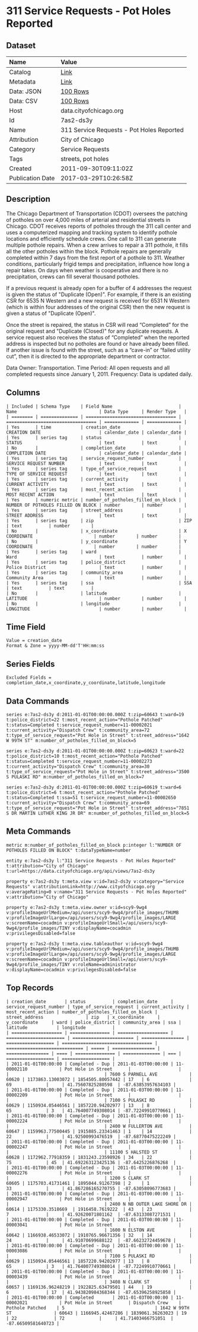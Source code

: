 # 311 Service Requests - Pot Holes Reported

## Dataset

| Name | Value |
| :--- | :---- |
| Catalog | [Link](https://catalog.data.gov/dataset/311-service-requests-pot-holes-reported-c4116) |
| Metadata | [Link](https://data.cityofchicago.org/api/views/7as2-ds3y) |
| Data: JSON | [100 Rows](https://data.cityofchicago.org/api/views/7as2-ds3y/rows.json?max_rows=100) |
| Data: CSV | [100 Rows](https://data.cityofchicago.org/api/views/7as2-ds3y/rows.csv?max_rows=100) |
| Host | data.cityofchicago.org |
| Id | 7as2-ds3y |
| Name | 311 Service Requests - Pot Holes Reported |
| Attribution | City of Chicago |
| Category | Service Requests |
| Tags | streets, pot holes |
| Created | 2011-09-30T09:11:02Z |
| Publication Date | 2017-03-29T10:26:58Z |

## Description

The Chicago Department of Transportation (CDOT) oversees the patching of potholes on over 4,000 miles of arterial and residential streets in Chicago. CDOT receives reports of potholes through the 311 call center and uses a computerized mapping and tracking system to identify pothole locations and efficiently schedule crews.  One call to 311 can generate multiple pothole repairs. When a crew arrives to repair a 311 pothole, it fills all the other potholes within the block.  Pothole repairs are generally completed within 7 days from the first report of a pothole to 311. Weather conditions, particularly frigid temps and precipitation, influence how long a repair takes.  On days when weather is cooperative and there is no precipitation, crews can fill several thousand potholes.  

If a previous request is already open for a buffer of 4 addresses the request is given the status of "Duplicate (Open)".  For example, if there is an existing CSR for 6535 N Western and a new request is received for 6531 N Western (which is within four addresses of the original CSR) then the new request is given a status of "Duplicate (Open)".

Once the street is repaired, the status in CSR will read “Completed” for the original request and "Duplicate (Closed)" for any duplicate requests.  A service request also receives the status of “Completed” when the reported address is inspected but no potholes are found or have already been filled.  If another issue is found with the street, such as a “cave-in” or “failed utility cut”, then it is directed to the appropriate department or contractor. 

Data Owner: Transportation. Time Period: All open requests and all completed requests since January 1, 2011. Frequency: Data is updated daily.

## Columns

```ls
| Included | Schema Type    | Field Name                         | Name                               | Data Type     | Render Type   |
| ======== | ============== | ================================== | ================================== | ============= | ============= |
| Yes      | time           | creation_date                      | CREATION DATE                      | calendar_date | calendar_date |
| Yes      | series tag     | status                             | STATUS                             | text          | text          |
| No       |                | completion_date                    | COMPLETION DATE                    | calendar_date | calendar_date |
| Yes      | series tag     | service_request_number             | SERVICE REQUEST NUMBER             | text          | text          |
| Yes      | series tag     | type_of_service_request            | TYPE OF SERVICE REQUEST            | text          | text          |
| Yes      | series tag     | current_activity                   | CURRENT ACTIVITY                   | text          | text          |
| Yes      | series tag     | most_recent_action                 | MOST RECENT ACTION                 | text          | text          |
| Yes      | numeric metric | number_of_potholes_filled_on_block | NUMBER OF POTHOLES FILLED ON BLOCK | number        | number        |
| Yes      | series tag     | street_address                     | STREET ADDRESS                     | text          | text          |
| Yes      | series tag     | zip                                | ZIP                                | text          | number        |
| No       |                | x_coordinate                       | X COORDINATE                       | number        | number        |
| No       |                | y_coordinate                       | Y COORDINATE                       | number        | number        |
| Yes      | series tag     | ward                               | Ward                               | text          | number        |
| Yes      | series tag     | police_district                    | Police District                    | text          | number        |
| Yes      | series tag     | community_area                     | Community Area                     | text          | number        |
| Yes      | series tag     | ssa                                | SSA                                | text          | text          |
| No       |                | latitude                           | LATITUDE                           | number        | number        |
| No       |                | longitude                          | LONGITUDE                          | number        | number        |
```

## Time Field

```ls
Value = creation_date
Format & Zone = yyyy-MM-dd'T'HH:mm:ss
```

## Series Fields

```ls
Excluded Fields = completion_date,x_coordinate,y_coordinate,latitude,longitude
```

## Data Commands

```ls
series e:7as2-ds3y d:2011-01-01T00:00:00.000Z t:zip=60643 t:ward=19 t:police_district=22 t:most_recent_action="Pothole Patched" t:status=Completed t:service_request_number=11-00002021 t:current_activity="Dispatch Crew" t:community_area=72 t:type_of_service_request="Pot Hole in Street" t:street_address="1642 W 99TH ST" m:number_of_potholes_filled_on_block=5

series e:7as2-ds3y d:2011-01-01T00:00:00.000Z t:zip=60623 t:ward=22 t:police_district=10 t:most_recent_action="Pothole Patched" t:status=Completed t:service_request_number=11-00002273 t:current_activity="Dispatch Crew" t:community_area=30 t:type_of_service_request="Pot Hole in Street" t:street_address="3500 S PULASKI RD" m:number_of_potholes_filled_on_block=7

series e:7as2-ds3y d:2011-01-01T00:00:00.000Z t:zip=60619 t:ward=6 t:police_district=6 t:most_recent_action="Pothole Patched" t:status=Completed t:ssa=51 t:service_request_number=11-00002650 t:current_activity="Dispatch Crew" t:community_area=69 t:type_of_service_request="Pot Hole in Street" t:street_address="7851 S DR MARTIN LUTHER KING JR DR" m:number_of_potholes_filled_on_block=5
```

## Meta Commands

```ls
metric m:number_of_potholes_filled_on_block p:integer l:"NUMBER OF POTHOLES FILLED ON BLOCK" t:dataTypeName=number

entity e:7as2-ds3y l:"311 Service Requests - Pot Holes Reported" t:attribution="City of Chicago" t:url=https://data.cityofchicago.org/api/views/7as2-ds3y

property e:7as2-ds3y t:meta.view v:id=7as2-ds3y v:category="Service Requests" v:attributionLink=http://www.cityofchicago.org v:averageRating=0 v:name="311 Service Requests - Pot Holes Reported" v:attribution="City of Chicago"

property e:7as2-ds3y t:meta.view.owner v:id=scy9-9wg4 v:profileImageUrlMedium=/api/users/scy9-9wg4/profile_images/THUMB v:profileImageUrlLarge=/api/users/scy9-9wg4/profile_images/LARGE v:screenName=cocadmin v:profileImageUrlSmall=/api/users/scy9-9wg4/profile_images/TINY v:displayName=cocadmin v:privilegesDisabled=false

property e:7as2-ds3y t:meta.view.tableauthor v:id=scy9-9wg4 v:profileImageUrlMedium=/api/users/scy9-9wg4/profile_images/THUMB v:profileImageUrlLarge=/api/users/scy9-9wg4/profile_images/LARGE v:screenName=cocadmin v:profileImageUrlSmall=/api/users/scy9-9wg4/profile_images/TINY v:roleName=administrator v:displayName=cocadmin v:privilegesDisabled=false
```

## Top Records

```ls
| creation_date       | status          | completion_date     | service_request_number | type_of_service_request | current_activity | most_recent_action | number_of_potholes_filled_on_block | street_address                | zip   | x_coordinate     | y_coordinate     | ward | police_district | community_area | ssa | latitude           | longitude          | 
| =================== | =============== | =================== | ====================== | ======================= | ================ | ================== | ================================== | ============================= | ===== | ================ | ================ | ==== | =============== | ============== | === | ================== | ================== | 
| 2011-01-01T00:00:00 | Completed - Dup | 2011-01-03T00:00:00 | 11-00002110            | Pot Hole in Street      |                  |                    |                                    | 7600 S PARNELL AVE            | 60620 | 1173863.13003072 | 1854505.80057442 | 17   | 6               | 69             |     | 41.75607825280598  | -87.63853957634103 | 
| 2011-01-01T00:00:00 | Completed - Dup | 2011-01-03T00:00:00 | 11-00002209            | Pot Hole in Street      |                  |                    |                                    | 7100 S PULASKI RD             | 60629 | 1150934.05446561 | 1857220.94202977 | 13   | 8               | 65             | 3   | 41.764007749308014 | -87.72249910770661 | 
| 2011-01-01T00:00:00 | Completed - Dup | 2011-01-03T00:00:00 | 11-00002224            | Pot Hole in Street      |                  |                    |                                    | 2400 W FULLERTON AVE          | 60647 | 1159963.77500445 | 1915885.23341463 | 1    | 14              | 22             |     | 41.92500993476519  | -87.68770475222249 | 
| 2011-01-01T00:00:00 | Completed - Dup | 2011-01-03T00:00:00 | 11-00002247            | Pot Hole in Street      |                  |                    |                                    | 11100 S HALSTED ST            | 60628 | 1172962.77918359 | 1831243.23598926 | 34   | 22              | 75             | 45  | 41.692263123425136 | -87.6425226876268  | 
| 2011-01-01T00:00:00 | Completed - Dup | 2011-01-03T00:00:00 | 11-00002276            | Pot Hole in Street      |                  |                    |                                    | 1200 S CLARK ST               | 60605 | 1175703.41731461 | 1895044.91267398 | 2    | 1               | 33             |     | 41.867286165270755 | -87.63058096773683 | 
| 2011-01-01T00:00:00 | Completed - Dup | 2011-01-03T00:00:00 | 11-00002947            | Pot Hole in Street      |                  |                    |                                    | 2400 N NB OUTER LAKE SHORE DR | 60614 | 1175330.3518669  | 1916458.7619222  | 43   | 23              | 7              |     | 41.92620071801162  | -87.63133087271531 | 
| 2011-01-01T00:00:00 | Completed - Dup | 2011-01-03T00:00:00 | 11-00003041            | Pot Hole in Street      |                  |                    |                                    | 1600 N ELSTON AVE             | 60642 | 1166938.46533072 | 1910765.96671356 | 32   | 14              | 24             |     | 41.91070699688122  | -87.66232724459678 | 
| 2011-01-01T00:00:00 | Completed - Dup | 2011-01-03T00:00:00 | 11-00003086            | Pot Hole in Street      |                  |                    |                                    | 7100 S PULASKI RD             | 60629 | 1150934.05446561 | 1857220.94202977 | 13   | 8               | 65             | 3   | 41.764007749308014 | -87.72249910770661 | 
| 2011-01-01T00:00:00 | Completed - Dup | 2011-01-03T00:00:00 | 11-00003439            | Pot Hole in Street      |                  |                    |                                    | 3408 N CLARK ST               | 60657 | 1169136.96248219 | 1922825.63479501 | 44   | 19              | 6              | 17  | 41.943820984368344 | -87.65396258925858 | 
| 2011-01-01T00:00:00 | Completed       | 2011-01-03T00:00:00 | 11-00002021            | Pot Hole in Street      | Dispatch Crew    | Pothole Patched    | 5                                  | 1642 W 99TH ST                | 60643 | 1166945.42467286 | 1839061.36263023 | 19   | 22              | 72             |     | 41.71403466751051  | -87.66509581640723 | 
```
